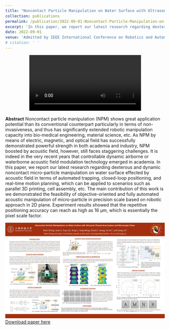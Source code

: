 ```yaml
---
title: "Noncontact Particle Manipulation on Water Surface with Ultrasonic Phased Array System and Microscopic Vision"
collection: publications
permalink: /publication/2022-09-01-Noncontact-Particle-Manipulation-on-Water-Surface-with-Ultrasonic-Phased-Array-System-and-Microscopic-Vision
excerpt: 'In this paper, we report our latest research regarding dexterous and dynamic noncontact micro-particle manipulation on water surface effected by acoustic field in terms of automated trapping, closed-loop positioning, and real-time motion planning, which can be applied to scenarios such as parallel 3D printing, cell assembly, etc. The main contribution of this work is we demonstrated the feasibility of objective-oriented and fully utomated acoustic manipulation of micro-particle in precision scale based on robotic approach in 2D plane. Experiment results showed that the repetitive positioning accuracy can reach as high as 16 micrometer, which is essentially the pixel scale factor.'
date: 2022-09-01
venue: 'Admitted by IEEE International Conference on Robotics and Automation 2023, London, as first author'
# citation: ' '
---
```

<div style="text-align: center;">
  <video controls style="width: 70%;">
    <source src="../files/icra_demo_video.mp4" type="video/mp4">
    The superimposed trajectory of 480 μm diameter PS particle along the four letters of ‘A’, ’M’, ‘N’, ‘R’.
  </video>
</div>

**Abstract**
Noncontact particle manipulation (NPM) shows great application potential than its conventional counterpart particularly in terms of non-invasiveness, and thus has significantly extended robotic manipulation capacity into bio-medical engineering, material science, etc. As NPM by means of electric, magnetic, and optical field has successfully demonstrated powerful strength in both academia and industry, NPM boosted by acoustic field, however, still faces staggering challenges. It is indeed in the very recent years that controllable dynamic airborne or waterborne acoustic field modulation technology emerged in academia. In this paper, we report our latest research regarding dexterous and dynamic noncontact micro-particle manipulation on water surface effected by acoustic field in terms of automated trapping, closed-loop positioning, and real-time motion planning, which can be applied to scenarios such as parallel 3D printing, cell assembly, etc. The main contribution of this work is we demonstrated the feasibility of objective-oriented and fully automated acoustic manipulation of micro-particle in precision scale based on robotic approach in 2D plane. Experiment results showed that the repetitive positioning accuracy can reach as high as 16 μm, which is essentially the pixel scale factor. 

![Poster presentation for ICRA 2023, London](../images/poster_presentation.jpg)
[Download paper here](http://YexinZ1110demicpages.github.io/files/paper_ICRA.pdf)
<!-- Recommended citation:   -->
